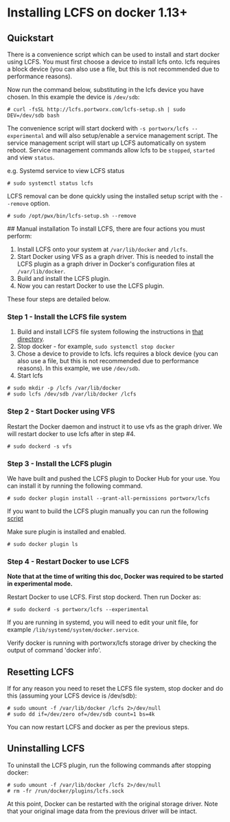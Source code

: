 # Installing LCFS on docker 1.13+

## Quickstart
There is a convenience script which can be used to install and start docker using LCFS. You must first choose a device to install lcfs onto. lcfs requires a block device (you can also use a file, but this is not recommended due to performance reasons).

Now run the command below, substituting in the lcfs device you have chosen. In this example the device is `/dev/sdb`:

```
# curl -fsSL http://lcfs.portworx.com/lcfs-setup.sh | sudo DEV=/dev/sdb bash
```

The convenience script will start dockerd with `-s portworx/lcfs --experimental` and will also setup/enable a service management script.  The service management script will start up LCFS automatically on system reboot. Service management commands allow lcfs to be `stopped`, `started` and view `status`. 

e.g. Systemd service to view LCFS status
```
# sudo systemctl status lcfs
```

LCFS removal can be done quickly using the installed setup script with the `--remove` option.
```
# sudo /opt/pwx/bin/lcfs-setup.sh --remove
```

## Manual installation
To install LCFS, there are four actions you must perform:

1. Install LCFS onto your system at `/var/lib/docker` and `/lcfs`.
2. Start Docker using VFS as a graph driver.  This is needed to install the LCFS plugin as a graph driver in Docker's configuration files at `/var/lib/docker`.
3. Build and install the LCFS plugin.
4. Now you can restart Docker to use the LCFS plugin.

These four steps are detailed below.

### Step 1 - Install the LCFS file system
1. Build and install LCFS file system following the instructions in [that directory](https://github.com/portworx/lcfs/blob/master/lcfs/README.md).
2. Stop docker - for example, `sudo systemctl stop docker`
3. Chose a device to provide to lcfs.  lcfs requires a block device (you can also use a file, but this is not recommended due to performance reasons).  In this example, we use `/dev/sdb`.
4. Start lcfs

```
# sudo mkdir -p /lcfs /var/lib/docker
# sudo lcfs /dev/sdb /var/lib/docker /lcfs
```

### Step 2 - Start Docker using VFS

Restart the Docker daemon and instruct it to use vfs as the graph driver.  We will restart docker to use lcfs after in step #4.
```
# sudo dockerd -s vfs
```

### Step 3 - Install the LCFS plugin
We have built and pushed the LCFS plugin to Docker Hub for your use. You can install it by running the following command.

```
# sudo docker plugin install --grant-all-permissions portworx/lcfs
```

If you want to build the LCFS plugin manually you can run the following [script](plugin/setup.sh)

Make sure plugin is installed and enabled.

```
# sudo docker plugin ls
```

### Step 4 - Restart Docker to use LCFS

**Note that at the time of writing this doc, Docker was required to be started in experimental mode.**

Restart Docker to use LCFS.  First stop dockerd.  Then run Docker as:

```
# sudo dockerd -s portworx/lcfs --experimental
```

If you are running in systemd, you will need to edit your unit file, for example `/lib/systemd/system/docker.service`.

Verify docker is running with portworx/lcfs storage driver by checking the output of command 'docker info'.

## Resetting LCFS
If for any reason you need to reset the LCFS file system, stop docker and do this (assuming your LCFS device is /dev/sdb):


```
# sudo umount -f /var/lib/docker /lcfs 2>/dev/null
# sudo dd if=/dev/zero of=/dev/sdb count=1 bs=4k
```

You can now restart LCFS and docker as per the previous steps.

## Uninstalling LCFS
To uninstall the LCFS plugin, run the following commands after stopping docker:

```
# sudo umount -f /var/lib/docker /lcfs 2>/dev/null
# rm -fr /run/docker/plugins/lcfs.sock
```
At this point, Docker can be restarted with the original storage driver.  Note that your original image data from the previous driver will be intact.
